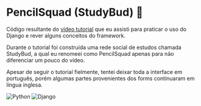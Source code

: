 # PencilSquad (StudyBud) :pencil:

Código resultante do [vídeo tutorial](https://youtu.be/PtQiiknWUcI) que eu
assisti para praticar o uso do Django e rever alguns conceitos do framework.

Durante o tutorial foi construída uma rede social de estudos chamada StudyBud, a
qual eu renomeei como PencilSquad apenas para não diferenciar um pouco do vídeo.

Apesar de seguir o tutorial fielmente, tentei deixar toda a interface em
português, porém algumas partes provenientes dos forms continuaram em língua
inglesa.

![Python](https://img.shields.io/badge/python-3670A0?style=for-the-badge&logo=python&logoColor=ffdd54)
![Django](https://img.shields.io/badge/django-%23092E20.svg?style=for-the-badge&logo=django&logoColor=white)
